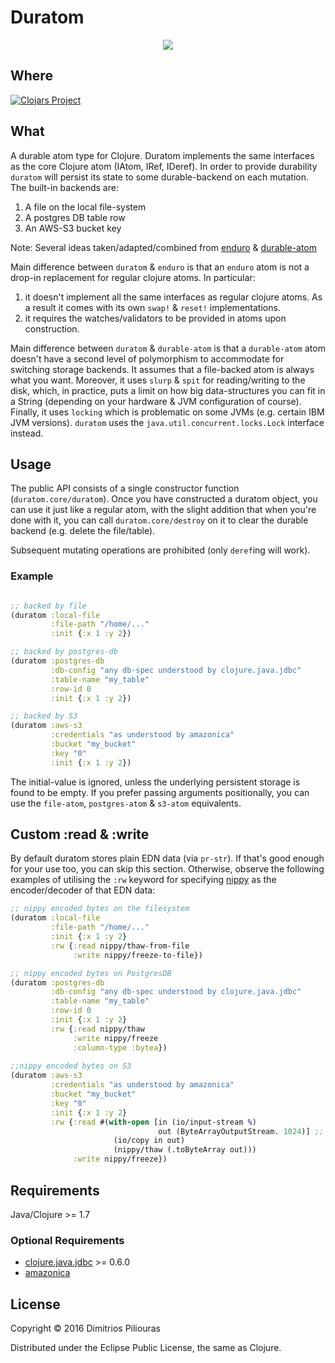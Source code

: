 # Duratom
<p align="center">
  <img src="https://pbs.twimg.com/profile_images/681519713005006848/HgkHYOWb_400x400.png"/>
</p>

## Where

[![Clojars Project](https://clojars.org/duratom/latest-version.svg)](https://clojars.org/duratom)

## What

A durable atom type for Clojure. Duratom implements the same interfaces as the core Clojure atom (IAtom, IRef, IDeref).
In order to provide durability `duratom` will persist its state to some durable-backend on each mutation. The built-in backends are:

 1. A file on the local file-system
 2. A postgres DB table row
 3. An AWS-S3 bucket key

Note: Several ideas taken/adapted/combined from [enduro](https://github.com/alandipert/enduro) & [durable-atom](https://github.com/polygloton/durable-atom)

Main difference between `duratom` & `enduro` is that an `enduro` atom is not a drop-in replacement for regular clojure atoms. In particular:

  1. it doesn't implement all the same interfaces as regular clojure atoms. As a result it comes with its own `swap!` & `reset!` implementations.
  2. it requires the watches/validators to be provided in atoms upon construction.

Main difference between `duratom` & `durable-atom` is that a `durable-atom` atom doesn't have a second level of polymorphism to accommodate for switching storage backends. It assumes that a file-backed atom is always what you want. Moreover, it uses `slurp` & `spit` for reading/writing to the disk, which, in practice, puts a limit on how big data-structures you can fit in a String (depending on your hardware & JVM configuration of course). Finally, it uses `locking` which is problematic on some JVMs (e.g. certain IBM JVM versions). `duratom` uses the `java.util.concurrent.locks.Lock` interface instead.

## Usage

The public API consists of a single constructor function (`duratom.core/duratom`). Once you have constructed a duratom object, you can use it just like a regular atom, with the slight addition that when you're done with it, you can call `duratom.core/destroy` on it to clear the durable backend (e.g. delete the file/table).

Subsequent mutating operations are prohibited (only `deref`ing will work).

### Example

```clj

;; backed by file
(duratom :local-file
         :file-path "/home/..."
         :init {:x 1 :y 2})

;; backed by postgres-db
(duratom :postgres-db
         :db-config "any db-spec understood by clojure.java.jdbc"
         :table-name "my_table"
         :row-id 0
         :init {:x 1 :y 2})

;; backed by S3
(duratom :aws-s3
         :credentials "as understood by amazonica"
         :bucket "my_bucket"
         :key "0"
         :init {:x 1 :y 2})
```

The initial-value <init> is ignored, unless the underlying persistent storage is found to be empty.
If you prefer passing arguments positionally, you can use the `file-atom`, `postgres-atom` & `s3-atom` equivalents.

## Custom :read & :write

By default duratom stores plain EDN data (via `pr-str`). If that's good enough for your use too, you can skip this section. Otherwise, observe the following examples of utilising the `:rw` keyword for specifying [nippy](https://github.com/ptaoussanis/nippy) as the encoder/decoder of that EDN data:

```clj
;; nippy encoded bytes on the filesystem 
(duratom :local-file
         :file-path "/home/..."
         :init {:x 1 :y 2}
         :rw {:read nippy/thaw-from-file
              :write nippy/freeze-to-file})

;; nippy encoded bytes on PostgresDB
(duratom :postgres-db
         :db-config "any db-spec understood by clojure.java.jdbc"
         :table-name "my_table"
         :row-id 0
         :init {:x 1 :y 2}
         :rw {:read nippy/thaw
              :write nippy/freeze
              :column-type :bytea})
          
;;nippy encoded bytes on S3 
(duratom :aws-s3
         :credentials "as understood by amazonica"
         :bucket "my_bucket"
         :key "0"
         :init {:x 1 :y 2}
         :rw {:read #(with-open [in (io/input-stream %)
                                 out (ByteArrayOutputStream. 1024)] ;; or some other buffer size
                       (io/copy in out)
                       (nippy/thaw (.toByteArray out)))
              :write nippy/freeze})          

```


## Requirements

Java/Clojure >= 1.7

### Optional Requirements

- [clojure.java.jdbc](https://github.com/clojure/java.jdbc) >= 0.6.0
- [amazonica](https://github.com/mcohen01/amazonica)

## License

Copyright © 2016 Dimitrios Piliouras

Distributed under the Eclipse Public License, the same as Clojure.
